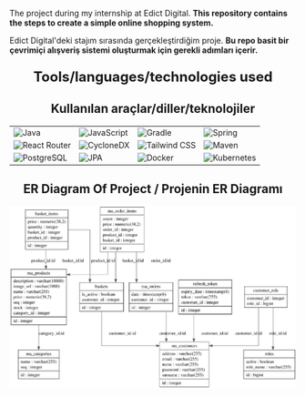 
The project during my internship at Edict Digital. __This repository contains the steps to create a simple online shopping system.__

Edict Digital'deki stajım sırasında gerçekleştirdiğim proje. __Bu repo basit bir çevrimiçi alışveriş sistemi oluşturmak için gerekli adımları içerir.__

<p align="center" style="font-weight: bold; font-size: 24px;">Tools/languages/technologies used</p>
<h2 align="center">Kullanılan araçlar/diller/teknolojiler</h2>
 


<div align = center >
  <table>
    <tr>
      <td><img src="https://logos-world.net/wp-content/uploads/2022/07/Java-Logo.png" alt="Java" width="100" /></td>
      <td><img src="https://upload.wikimedia.org/wikipedia/commons/thumb/9/99/Unofficial_JavaScript_logo_2.svg/1200px-Unofficial_JavaScript_logo_2.svg.png" alt="JavaScript" width="100" /></td>
      <td><img src="https://upload.wikimedia.org/wikipedia/commons/c/cb/Gradle_logo.png" alt="Gradle" width="100" /></td>
      <td><img src="https://miro.medium.com/v2/resize:fit:1400/1*MuVcoMPyJcq8G4qf5s3HGQ.png" alt="Spring" width="100" /></td>
    </tr>
    <tr>
      <td><img src="https://static-00.iconduck.com/assets.00/react-router-icon-2048x1116-jfeevj0l.png" alt="React Router" width="100" /></td>
      <td><img src="https://cyclonedx.org/about/branding/cyclonedx-logo-black.png" alt="CycloneDX" width="100" /></td>
      <td><img src="https://avatars.githubusercontent.com/u/45949248?s=280&v=4" alt="Tailwind CSS" width="100" /></td>
      <td><img src="https://media.licdn.com/dms/image/D4D12AQFIP1Sz-eHRjg/article-cover_image-shrink_720_1280/0/1684876475366?e=2147483647&v=beta&t=0yrmkNwfutQLUDgkCOjX_ktg9ge4o_RjVlRxj5aNuvY" alt="Maven" width="100" /></td>
    </tr>
    <tr>
      <td><img src="https://stormatics.tech/wp-content/uploads/2024/08/postgresql-logo-transparent.png" alt="PostgreSQL" width="100" /></td>
      <td><img src="https://blog.adamgamboa.dev/wp-content/uploads/2021/08/jpa.png" alt="JPA" width="100" /></td>
      <td><img src="https://quizizz.com/media/resource/gs/quizizz-media/quizzes/ab6693b3-c443-453b-aacc-581034c72090" alt="Docker" width="100" /></td>
      <td><img src="https://lh5.googleusercontent.com/proxy/BZ8fS3lc2jzu68mlgZCfh6gXuX6riB0jkEyHRYEwEuDNWPHTYapF9cZb0sNxKdwsAJGULih04DU4thHVg8O69m_mop9FuEjlLC8x85tR" alt="Kubernetes" width="100" /></td>
    </tr>
  </table>
</div>


<h2 align="center">ER Diagram Of Project / Projenin ER Diagramı</h2>

<p align="center">
  <img src="Database Of Project/ER_Fiagram_Of_Project.svg" alt="ER Diagram">
</p>
